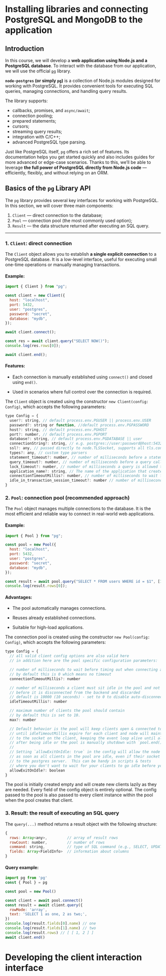 # Installing libraries and connecting PostgreSQL and MongoDB to the application

## Introduction

In this course, we will develop a **web application using Node.js and a PostgreSQL database**.
To interact with the database from our application, we will use the official [`pg`](https://www.npmjs.com/package/pg) library.

**`node-postgres` (or simply `pg`)** is a collection of Node.js modules designed for working with PostgreSQL.
It provides convenient tools for executing SQL queries, managing connections, and handling query results.

The library supports:

- callbacks, promises, and `async/await`;
- connection pooling;
- prepared statements;
- cursors;
- streaming query results;
- integration with C/C++;
- advanced PostgreSQL type parsing.

Just like PostgreSQL itself, `pg` offers a rich set of features. Its documentation helps you get started quickly and also includes guides for more advanced or edge-case scenarios.
Thanks to this, we’ll be able to leverage **the full power of PostgreSQL directly from Node.js code** — efficiently, flexibly, and without relying on an ORM.

## Basics of the `pg` Library API

The `pg` library provides several key interfaces for working with PostgreSQL.
In this section, we will cover three main components:

1. `Client` — direct connection to the database;
2. `Pool` — connection pool (the most commonly used option);
3. `Result` — the data structure returned after executing an SQL query.

---

### 1. `Client`: direct connection

The `Client` object allows you to establish **a single explicit connection** to a PostgreSQL database.
It is a low-level interface, useful for executing small one-time operations or manually managing transactions.

#### Example:

```js
import { Client } from "pg";

const client = new Client({
  host: "localhost",
  port: 5432,
  user: "postgres",
  password: "secret",
  database: "mydb",
});

await client.connect();

const res = await client.query("SELECT NOW()");
console.log(res.rows[0]);

await client.end();
```

#### Features:

- Each connection is manually established using `connect()` and closed using `end()`.

- Used in scenarios where full control over the connection is required.

The `Client` object is created using the constructor `new Client(config: Config)`, which accepts the following parameters:

```js
type Config = {
  user?: string, // default process.env.PGUSER || process.env.USER
  password?: string or function, //default process.env.PGPASSWORD
  host?: string, // default process.env.PGHOST
  port?: number, // default process.env.PGPORT
  database?: string, // default process.env.PGDATABASE || user
  connectionString?: string, // e.g. postgres://user:password@host:5432/database
  ssl?: any, // passed directly to node.TLSSocket, supports all tls.connect options
  types?: any, // custom type parsers
  statement_timeout?: number, // number of milliseconds before a statement in query will time out, default is no timeout
  query_timeout?: number, // number of milliseconds before a query call will timeout, default is no timeout
  lock_timeout?: number, // number of milliseconds a query is allowed to be en lock state before it's cancelled due to lock timeout
  application_name?: string, // The name of the application that created this Client instance
  connectionTimeoutMillis?: number, // number of milliseconds to wait for connection, default is no timeout
  idle_in_transaction_session_timeout?: number // number of milliseconds before terminating any session with an open idle transaction, default is no timeout
}

```

### 2. `Pool`: connection pool (recommended approach)

The `Pool` object manages multiple connections to the database.
It is the most efficient and reliable way to connect in real-world web applications.

#### Example:

```js
import { Pool } from "pg";

const pool = new Pool({
  host: "localhost",
  port: 5432,
  user: "postgres",
  password: "secret",
  database: "mydb",
});

const result = await pool.query("SELECT * FROM users WHERE id = $1", [1]);
console.log(result.rows[0]);
```

#### Advantages:

- The pool automatically manages connections.

- Reuses already established connections.

- Suitable for high-load applications.

The connection pool is created using the constructor `new Pool(config: Config)`, which accepts the following parameters:

```js
type Config = {
  // all valid client config options are also valid here
  // in addition here are the pool specific configuration parameters:

  // number of milliseconds to wait before timing out when connecting a new client
  // by default this is 0 which means no timeout
  connectionTimeoutMillis?: number

  // number of milliseconds a client must sit idle in the pool and not be checked out
  // before it is disconnected from the backend and discarded
  // default is 10000 (10 seconds) - set to 0 to disable auto-disconnection of idle clients
  idleTimeoutMillis?: number

  // maximum number of clients the pool should contain
  // by default this is set to 10.
  max?: number

  // Default behavior is the pool will keep clients open & connected to the backend
  // until idleTimeoutMillis expire for each client and node will maintain a ref
  // to the socket on the client, keeping the event loop alive until all clients are closed
  // after being idle or the pool is manually shutdown with `pool.end()`.
  //
  // Setting `allowExitOnIdle: true` in the config will allow the node event loop to exit
  // as soon as all clients in the pool are idle, even if their socket is still open
  // to the postgres server.  This can be handy in scripts & tests
  // where you don't want to wait for your clients to go idle before your process exits.
  allowExitOnIdle?: boolean
}
```

The pool is initially created empty and will create new clients lazily as they are needed. Every field of the config object is entirely optional. The config passed to the pool is also passed to every client instance within the pool when the pool creates that client.

### 3. Result: the result of executing an SQL query

The `query(...)` method returns a result object with the following structure:

```js
{
  rows: Array<any>,         // array of result rows
  rowCount: number,         // number of rows
  command: string,          // type of SQL command (e.g., SELECT, UPDATE)
  fields: Array<FieldInfo>  // information about columns
}
```

#### Query example:

```js
import pg from 'pg'
const { Pool } = pg

const pool = new Pool()

const client = await pool.connect()
const result = await client.query({
  rowMode: 'array',
  text: 'SELECT 1 as one, 2 as two;',
})
console.log(result.fields[0].name) // one
console.log(result.fields[1].name) // two
console.log(result.rows) // [ [ 1, 2 ] ]
await client.end()
```

# Developing the client interaction interface
